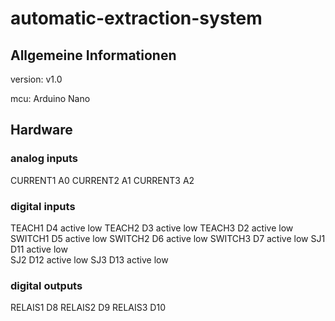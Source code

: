 # automatic-extraction-system

## Allgemeine Informationen

version: v1.0

mcu: Arduino Nano


## Hardware

### analog inputs
CURRENT1   A0
CURRENT2   A1
CURRENT3   A2

### digital inputs
TEACH1      D4    active low
TEACH2      D3    active low
TEACH3      D2    active low
SWITCH1     D5    active low
SWITCH2     D6    active low
SWITCH3     D7    active low
SJ1         D11   active low  
SJ2         D12   active low
SJ3         D13   active low

### digital outputs
RELAIS1     D8
RELAIS2     D9
RELAIS3     D10